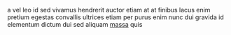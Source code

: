 a vel leo id sed vivamus hendrerit auctor etiam at at finibus lacus enim pretium
egestas convallis ultrices etiam per purus enim nunc dui gravida id elementum
dictum dui sed aliquam [massa](generated_webpages/nisi5.md) quis